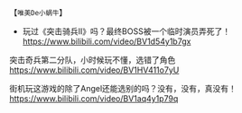 
【`唯美De小蜗牛`】
- 玩过《突击骑兵II》吗？最终BOSS被一个临时演员弄死了！ https://www.bilibili.com/video/BV1d54y1b7gx

突击奇兵第二分队，小时候玩不懂，选错了角色 https://www.bilibili.com/video/BV1HV411o7yU

街机玩这游戏的除了Angel还能选别的吗？没有，没有，真没有！ https://www.bilibili.com/video/BV1aq4y1p79q
